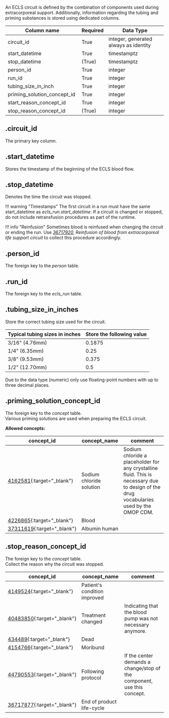 An ECLS circuit is defined by the combination of components used during
extracorporeal support. Additionally, information regarding the tubing
and priming substances is stored using dedicated columns.

| Column name                 | Required | Data Type                             |
| --------------------------- | -------- | ------------------------------------- |
| circuit_id                  | True     | integer, generated always as identity |
| start_datetime              | True     | timestamptz                           |
| stop_datetime               | (True)   | timestamptz                           |
| person_id                   | True     | integer                               |
| run_id                      | True     | integer                               |
| tubing_size_in_inch         | True     | integer                               |
| priming_solution_concept_id | True     | integer                               |
| start_reason_concept_id     | True     | integer                               |
| stop_reason_concept_id      | (True)   | integer                               |

## .circuit_id
The primary key column.

## .start_datetime
Stores the timestamp of the beginning of the ECLS blood flow.

## .stop_datetime
Denotes the time the circuit was stopped.

!!! warning "Timestamps"
    The first circuit in a run must have the same start_datetime as
    *ecls_run.start_datetime*. If a circuit is changed or stopped, do
    not include retransfusion procedures as part of the runtime.

!!! info "Reinfusion"
    Sometimes blood is reinfused when changing the circuit or ending the
    run. Use *[36717920](https://athena.ohdsi.org/search-terms/terms/36717920/),
    Reinfusion of blood from extracorporeal life support circuit* to
    collect this procedure accordingly.

## .person_id
The foreign key to the *person* table.

## .run_id
The foreign key to the *ecls_run* table.

## .tubing_size_in_inches
Store the correct tubing size used for the circuit.

| Typical tubing sizes in inches | Store the following value |
| ------------------------------ | ------------------------- |
| 3/16" (4.76mm)                 | 0.1875                    |
| 1/4" (6.35mm)                  | 0.25                      |
| 3/8" (9.53mm)                  | 0.375                     |
| 1/2" (12.70mm)                 | 0.5                       |

Due to the data type (numeric) only use floating-point numbers with up
to three decimal places.

## .priming_solution_concept_id
The foreign key to the *concept* table. <br>
Various priming solutions are used when preparing the ECLS circuit.

**Allowed concepts:**

| concept_id                                                                          | concept_name             | comment                                                                                                                                 |
|-------------------------------------------------------------------------------------|--------------------------|-----------------------------------------------------------------------------------------------------------------------------------------|
| [4162581](https://athena.ohdsi.org/search-terms/terms/4162581/){:target="_blank"}   | Sodium chloride solution | Sodium chloride a placeholder for any crystalline fluid. This is necessary due to design of the drug vocabularies used by the OMOP CDM. |
| [4226865](https://athena.ohdsi.org/search-terms/terms/4226865/){:target="_blank"}   | Blood                    |                                                                                                                                         |
| [37311619](https://athena.ohdsi.org/search-terms/terms/37311619/){:target="_blank"} | Albumin human            |                                                                                                                                         |


## .stop_reason_concept_id
The foreign key to the *concept* table. <br>
Collect the reason why the circuit was stopped.

| concept_id                                                                          | concept_name                                                                      | comment                                                                          |
|-------------------------------------------------------------------------------------|-----------------------------------------------------------------------------------|----------------------------------------------------------------------------------|
| [4149524](https://athena.ohdsi.org/search-terms/terms/4149524/){:target="_blank"}   | Patient's condition improved                                                      |                                                                                  |
| [40483850](https://athena.ohdsi.org/search-terms/terms/40483850/){:target="_blank"} | Treatment changed                                                                 | Indicating that the blood pump was not necessary anymore.                        |
| [434489](https://athena.ohdsi.org/search-terms/terms/434489/){:target="_blank"}     | Dead                                                                              |                                                                                  |
| [4154766](https://athena.ohdsi.org/search-terms/terms/4154766/){:target="_blank"}   | Moribund                                                                          |                                                                                  |
| [44790553](https://athena.ohdsi.org/search-terms/terms/44790553/){:target="_blank"} | Following protocol                                                                | If the center demands a change/stop of the component, use this concept.          |
| [36717877](https://athena.ohdsi.org/search-terms/terms/36717877/){:target="_blank"} | End of product life-cycle                                                         |                                                                                  |
